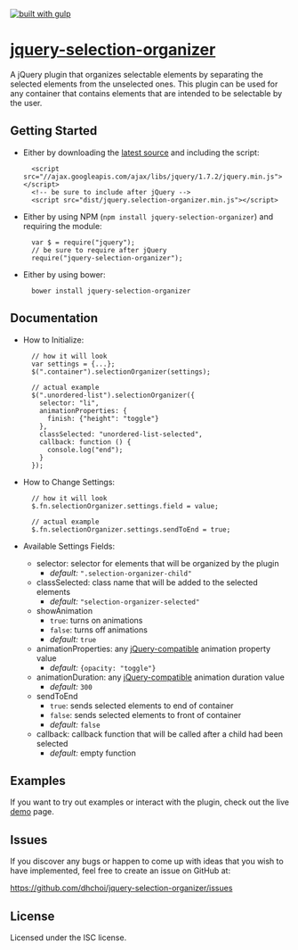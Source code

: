 [![built with gulp](https://raw.github.com/cyparu/artwork/master/builtwith.png)](http://gulpjs.com)

[jquery-selection-organizer](http://dhchoi.github.io/jquery-selection-organizer)
=====================================

A jQuery plugin that organizes selectable elements by separating the selected elements from the unselected ones. This plugin can be used for any container that contains elements that are intended to be selectable by the user.

Getting Started
---------------

* Either by downloading the [latest source](https://github.com/dhchoi/jquery-selection-organizer/releases/latest) and including the script:

        <script src="//ajax.googleapis.com/ajax/libs/jquery/1.7.2/jquery.min.js"></script>
        <!-- be sure to include after jQuery -->
        <script src="dist/jquery.selection-organizer.min.js"></script>

* Either by using NPM (`npm install jquery-selection-organizer`) and requiring the module:

        var $ = require("jquery");
        // be sure to require after jQuery
        require("jquery-selection-organizer");

* Either by using bower:

        bower install jquery-selection-organizer

Documentation
-------------

* How to Initialize:

        // how it will look
        var settings = {...};
        $(".container").selectionOrganizer(settings);

        // actual example
        $(".unordered-list").selectionOrganizer({
          selector: "li",
          animationProperties: {
            finish: {"height": "toggle"}
          },
          classSelected: "unordered-list-selected",
          callback: function () {
            console.log("end");
          }
        });

* How to Change Settings:

        // how it will look
        $.fn.selectionOrganizer.settings.field = value;

        // actual example
        $.fn.selectionOrganizer.settings.sendToEnd = true;

* Available Settings Fields:
  * selector: selector for elements that will be organized by the plugin
    * *default:* `".selection-organizer-child"`
  * classSelected: class name that will be added to the selected elements
    * *default:* `"selection-organizer-selected"`
  * showAnimation
    * `true`: turns on animations
    * `false`: turns off animations
    * *default:* `true`
  * animationProperties: any [jQuery-compatible](http://api.jquery.com/animate/) animation property value
    * *default:* `{opacity: "toggle"}`
  * animationDuration: any [jQuery-compatible](http://api.jquery.com/animate/) animation duration value
    * *default:* `300`
  * sendToEnd
    * `true`: sends selected elements to end of container
    * `false`: sends selected elements to front of container
    * *default:* `false`
  * callback: callback function that will be called after a child had been selected
    * *default:* empty function

Examples
--------

If you want to try out examples or interact with the plugin, check out the live [demo](http://dhchoi.github.io/jquery-selection-organizer) page.

Issues
------

If you discover any bugs or happen to come up with ideas that you wish to have implemented, feel free to create an issue on GitHub at:

https://github.com/dhchoi/jquery-selection-organizer/issues

License
-------

Licensed under the ISC license.

